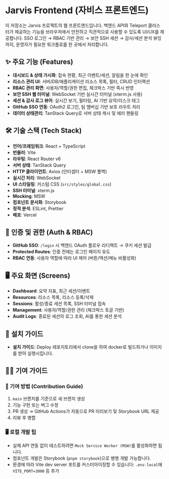 # Jarvis Frontend (자비스 프론트엔드)

이 저장소는 Jarvis 프로젝트의 웹 프론트엔드입니다. 백엔드 API와 Teleport 클러스터가 제공하는 기능을 브라우저에서 안전하고 직관적으로 사용할 수 있도록 UI/UX를 제공합니다. SSO 로그인 → RBAC 기반 관리 → 보안 SSH 세션 → 감사/세션 분석 뷰잉까지, 운영자가 필요한 워크플로를 한 곳에서 처리합니다.

## ✨ 주요 기능 (Features)

* **대시보드 & 상태 가시화**: 접속 현황, 최근 이벤트/세션, 알림을 한 눈에 확인
* **리소스 관리 UI**: 서버/DB/애플리케이션 리소스 목록, 필터, CRUD 인터랙션
* **RBAC 관리 화면**: 사용자/역할/권한 편집, 체크박스 기반 즉시 반영
* **보안 SSH 웹 터미널**: WebSocket 기반 실시간 터미널 (xterm.js 사용)
* **세션 & 감사 로그 뷰어**: 실시간 보기, 필터링, AI 기반 요약/리스크 태그
* **GitHub SSO 연동**: OAuth2 로그인, 팀 멤버십 기반 보호 라우트 처리
* **데이터 상태관리**: TanStack Query로 서버 상태 캐시 및 에러 핸들링

## 🛠️ 기술 스택 (Tech Stack)

* **언어/프레임워크**: React + TypeScript
* **번들러**: Vite
* **라우팅**: React Router v6
* **서버 상태**: TanStack Query
* **HTTP 클라이언트**: Axios (인터셉터 + MSW 폴백)
* **실시간 처리**: WebSocket
* **UI 스타일링**: 커스텀 CSS (`src/styles/global.css`)
* **SSH 터미널**: xterm.js
* **Mocking**: MSW
* **컴포넌트 문서화**: Storybook
* **정적 분석**: ESLint, Prettier
* **배포**: Vercel

## 🔐 인증 및 권한 (Auth & RBAC)

* **GitHub SSO**: `/login` 시 백엔드 OAuth 플로우 리디렉트 → 쿠키 세션 발급
* **Protected Routes**: 인증 전에는 로그인 페이지 유도
* **RBAC 연동**: 사용자 역할에 따라 UI 제어 (버튼/액션/메뉴 비활성화)

## 🖥️ 주요 화면 (Screens)

* **Dashboard**: 요약 지표, 최근 세션/이벤트
* **Resources**: 리소스 목록, 리소스 등록/삭제
* **Sessions**: 활성/종료 세션 목록, SSH 터미널 접속
* **Management**: 사용자/역할/권한 관리 (체크박스 토글 기반)
* **Audit Logs**: 종료된 세션의 로그 조회, AI를 통한 세션 분석

## 🚀 설치 가이드

* **설치 가이드**: Deploy 레포지토리에서 clone을 하여 docker로 빌드하거나 이미지를 받아 실행시킵니다.

## 🧑‍💻 기여 가이드

### 📝 기여 방법 (Contribution Guide)

1. `main` 브랜치를 기준으로 새 브랜치 생성
2. 기능 구현 또는 버그 수정
3. PR 생성 → GitHub Actions가 자동으로 PR 미리보기 및 Storybook URL 제공
4. 리뷰 후 병합

### 🖥️ 로컬 개발 팁

* 실제 API 연동 없이 테스트하려면 `Mock Service Worker (MSW)`를 활성화하면 됩니다.
* 컴포넌트 개발은 Storybook (`pnpm storybook`)으로 병행 개발 가능합니다.
* 환경에 따라 Vite dev server 포트를 커스터마이징할 수 있습니다:
  `.env.local`에 `VITE_PORT=3000` 등 추가

